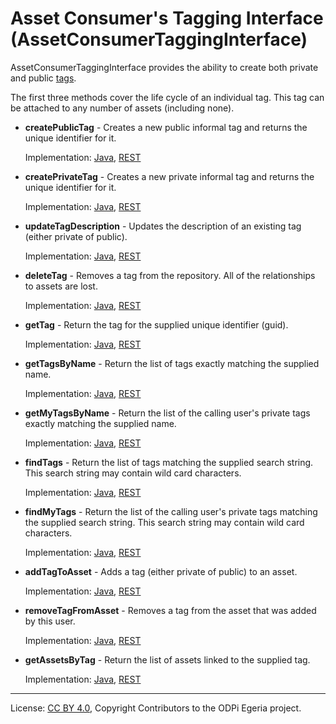 <!-- SPDX-License-Identifier: CC-BY-4.0 -->
<!-- Copyright Contributors to the ODPi Egeria project. -->


# Asset Consumer's Tagging Interface (AssetConsumerTaggingInterface)

AssetConsumerTaggingInterface provides the ability to create both private and public
[tags](../../../../docs/concepts/attachments/tagging.md).

The first three methods cover the life cycle of an individual tag.  This tag can be attached to
any number of assets (including none).

* **createPublicTag** - Creates a new public informal tag and returns the unique identifier for it.

  Implementation: 
  [Java](../../../asset-consumer-client/docs/user/java-client/create-public-tag-with-java.md),
  [REST](../../../asset-consumer-server/docs/user/create-public-tag-with-rest.md)

* **createPrivateTag** - Creates a new private informal tag and returns the unique identifier for it.

  Implementation: 
  [Java](../../../asset-consumer-client/docs/user/java-client/create-private-tag-with-java.md),
  [REST](../../../asset-consumer-server/docs/user/create-private-tag-with-rest.md)
  
* **updateTagDescription** - Updates the description of an existing tag (either private of public).

  Implementation: 
  [Java](../../../asset-consumer-client/docs/user/java-client/update-tag-description-with-java.md),
  [REST](../../../asset-consumer-server/docs/user/update-tag-description-with-rest.md)
  
* **deleteTag** - Removes a tag from the repository.  All of the relationships to assets are lost.

  Implementation: 
  [Java](../../../asset-consumer-client/docs/user/java-client/delete-tag-with-java.md),
  [REST](../../../asset-consumer-server/docs/user/delete-tag-with-rest.md)

* **getTag** - Return the tag for the supplied unique identifier (guid).

  Implementation: 
  [Java](../../../asset-consumer-client/docs/user/java-client/get-tag-with-java.md),
  [REST](../../../asset-consumer-server/docs/user/get-tag-with-rest.md)

* **getTagsByName** - Return the list of tags exactly matching the supplied name.

  Implementation: 
  [Java](../../../asset-consumer-client/docs/user/java-client/get-tags-by-name-with-java.md),
  [REST](../../../asset-consumer-server/docs/user/get-tags-by-name-with-rest.md)

* **getMyTagsByName** - Return the list of the calling user's private tags exactly matching the supplied name.

  Implementation: 
  [Java](../../../asset-consumer-client/docs/user/java-client/get-my-tags-by-name-with-java.md),
  [REST](../../../asset-consumer-server/docs/user/get-my-tags-by-name-with-rest.md)

* **findTags** - Return the list of tags matching the supplied search string.  This search string may contain wild card characters.

  Implementation: 
  [Java](../../../asset-consumer-client/docs/user/java-client/find-tags-with-java.md),
  [REST](../../../asset-consumer-server/docs/user/find-tags-with-rest.md)

* **findMyTags** - Return the list of the calling user's private tags matching the supplied search string.  This search string may contain wild card characters.

  Implementation: 
  [Java](../../../asset-consumer-client/docs/user/java-client/find-my-tags-with-java.md),
  [REST](../../../asset-consumer-server/docs/user/find-my-tags-with-rest.md)

* **addTagToAsset** - Adds a tag (either private of public) to an asset.

  Implementation: 
  [Java](../../../asset-consumer-client/docs/user/java-client/add-tag-to-asset-with-java.md),
  [REST](../../../asset-consumer-server/docs/user/add-tag-to-asset-with-rest.md)

* **removeTagFromAsset** - Removes a tag from the asset that was added by this user.

  Implementation: 
  [Java](../../../asset-consumer-client/docs/user/java-client/remove-tag-from-asset-with-java.md),
  [REST](../../../asset-consumer-server/docs/user/remove-tag-from-asset-with-rest.md)

* **getAssetsByTag** - Return the list of assets linked to the supplied tag.

  Implementation: 
  [Java](../../../asset-consumer-client/docs/user/java-client/get-assets-by-tag-with-java.md),
  [REST](../../../asset-consumer-server/docs/user/get-assets-by-tag-with-rest.md)


----
License: [CC BY 4.0](https://creativecommons.org/licenses/by/4.0/),
Copyright Contributors to the ODPi Egeria project.